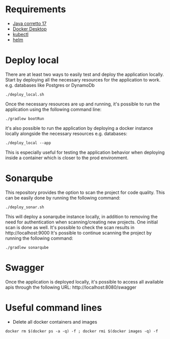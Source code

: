 # Requirements

* [Java corretto 17](https://docs.aws.amazon.com/corretto/latest/corretto-17-ug/downloads-list.html)
* [Docker Desktop](https://www.docker.com/products/docker-desktop/)
* [kubectl](https://kubernetes.io/docs/tasks/tools/)
* [helm](https://helm.sh/docs/intro/install/)

# Deploy local
There are at least two ways to easily test and deploy the application locally. Start by deploying all the necessary resources for the application to work. e.g. databases like Postgres or DynamoDb
```
./deploy_local.sh
```
Once the necessary resources are up and running, it's possible to run the application using the following command line:

```
./gradlew bootRun
```

it's also possible to run the application by deploying a docker instance locally alongside the necessary resources e.g. databases:
```
./deploy_local --app
```
This is especially useful for testing the application behavior when deploying inside a container which is closer to the prod environment.

# Sonarqube
This repository provides the option to scan the project for code quality. This can be easily done by running the following command:

```
./deploy_sonar.sh
```
This will deploy a sonarqube instance locally, in addition to removing the need for authentication when scanning/creating new projects. One initial scan is done as well. It's possible to check the scan results in http://localhost:9000
It's possible to continue scanning the project by running the following command:

```
./gradlew sonarqube
```

# Swagger
Once the application is deployed locally, it's possible to access all available apis through the following URL: http://localhost:8080/swagger

# Useful command lines
* Delete all docker containers and images

```
docker rm $(docker ps -a -q) -f ; docker rmi $(docker images -q) -f
```
